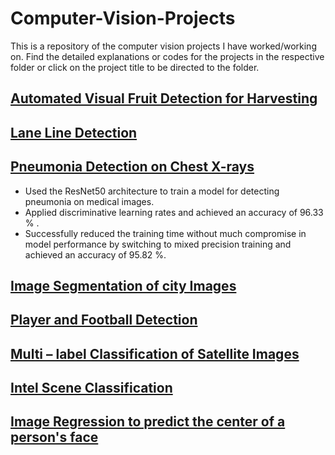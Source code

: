 # Computer-Vision-Projects
This is a repository of the computer vision projects I have worked/working on. Find the detailed explanations or codes for the projects in the respective folder or click on the project title to be directed to the folder.

## [Automated Visual Fruit Detection for Harvesting](https://github.com/ritvik02/Computer-Vision-Projects/tree/main/automated%20visual%20fruit%20detection%20for%20harvesting)   


## [Lane Line Detection](https://github.com/ritvik02/Computer-Vision-Projects/tree/main/Lane%20Line%20Detection)


## [Pneumonia Detection on Chest X-rays](https://github.com/ritvik02/Computer-Vision-Projects/tree/main/Pneumonia%20Detection%20on%20Chest%20X-rays)
-	Used the ResNet50 architecture to train a model for detecting pneumonia on medical images.
-	Applied discriminative learning rates and achieved an accuracy of 96.33 % .
-	Successfully reduced the training time without much compromise in model performance by switching to mixed 
precision training and achieved an accuracy of 95.82 %.


## [Image Segmentation of city Images](https://github.com/ritvik02/Computer-Vision-Projects/tree/main/Image%20Segmentation%20of%20City%20Images)


## [Player and Football Detection](https://github.com/ritvik02/Computer-Vision-Projects/tree/main/Player%20and%20Football%20Detection)


## [Multi – label Classification of Satellite Images](https://github.com/ritvik02/Computer-Vision-Projects/tree/main/Multi%20label%20classification%20of%20satellite%20images)


## [Intel Scene Classification](https://github.com/ritvik02/Computer-Vision-Projects/tree/main/Intel%20Scene%20Classification)


## [Image Regression to predict the center of a person's face](https://github.com/ritvik02/Computer-Vision-Projects/tree/main/Image%20regression%20to%20predict%20the%20centre%20of%20a%20person's%20face)
